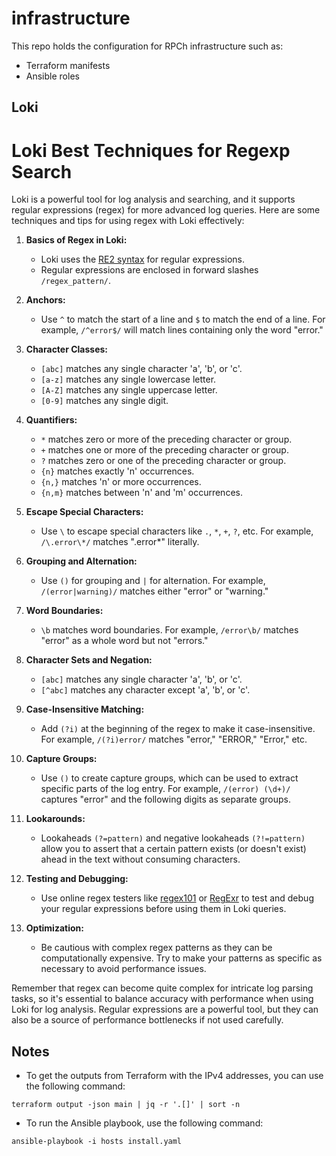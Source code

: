 # infrastructure

This repo holds the configuration for RPCh infrastructure such as:

- Terraform manifests
- Ansible roles

## Loki

# Loki Best Techniques for Regexp Search

Loki is a powerful tool for log analysis and searching, and it supports regular expressions (regex) for more advanced log queries. Here are some techniques and tips for using regex with Loki effectively:

1. **Basics of Regex in Loki:**
   - Loki uses the [RE2 syntax](https://github.com/google/re2/wiki/Syntax) for regular expressions.
   - Regular expressions are enclosed in forward slashes `/regex_pattern/`.

2. **Anchors:**
   - Use `^` to match the start of a line and `$` to match the end of a line. For example, `/^error$/` will match lines containing only the word "error."

3. **Character Classes:**
   - `[abc]` matches any single character 'a', 'b', or 'c'.
   - `[a-z]` matches any single lowercase letter.
   - `[A-Z]` matches any single uppercase letter.
   - `[0-9]` matches any single digit.

4. **Quantifiers:**
   - `*` matches zero or more of the preceding character or group.
   - `+` matches one or more of the preceding character or group.
   - `?` matches zero or one of the preceding character or group.
   - `{n}` matches exactly 'n' occurrences.
   - `{n,}` matches 'n' or more occurrences.
   - `{n,m}` matches between 'n' and 'm' occurrences.

5. **Escape Special Characters:**
   - Use `\` to escape special characters like `.`, `*`, `+`, `?`, etc. For example, `/\.error\*/` matches ".error*" literally.

6. **Grouping and Alternation:**
   - Use `()` for grouping and `|` for alternation. For example, `/(error|warning)/` matches either "error" or "warning."

7. **Word Boundaries:**
   - `\b` matches word boundaries. For example, `/error\b/` matches "error" as a whole word but not "errors."

8. **Character Sets and Negation:**
   - `[abc]` matches any single character 'a', 'b', or 'c'.
   - `[^abc]` matches any character except 'a', 'b', or 'c'.

9. **Case-Insensitive Matching:**
   - Add `(?i)` at the beginning of the regex to make it case-insensitive. For example, `/(?i)error/` matches "error," "ERROR," "Error," etc.

10. **Capture Groups:**
    - Use `()` to create capture groups, which can be used to extract specific parts of the log entry. For example, `/(error) (\d+)/` captures "error" and the following digits as separate groups.

11. **Lookarounds:**
    - Lookaheads `(?=pattern)` and negative lookaheads `(?!=pattern)` allow you to assert that a certain pattern exists (or doesn't exist) ahead in the text without consuming characters.

12. **Testing and Debugging:**
    - Use online regex testers like [regex101](https://regex101.com/) or [RegExr](https://regexr.com/) to test and debug your regular expressions before using them in Loki queries.

13. **Optimization:**
    - Be cautious with complex regex patterns as they can be computationally expensive. Try to make your patterns as specific as necessary to avoid performance issues.

Remember that regex can become quite complex for intricate log parsing tasks, so it's essential to balance accuracy with performance when using Loki for log analysis. Regular expressions are a powerful tool, but they can also be a source of performance bottlenecks if not used carefully.

## Notes

- To get the outputs from Terraform with the IPv4 addresses, you can use the following command:

```shell
terraform output -json main | jq -r '.[]' | sort -n
```

- To run the Ansible playbook, use the following command:

```shell
ansible-playbook -i hosts install.yaml
```
